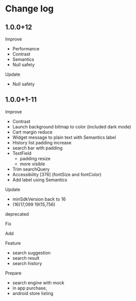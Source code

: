 # Change log

## 1.0.0+12

Improve

- Performance
- Contrast
- Semantics
- Null safety

Update

- Null safety

## 1.0.0+1-11

Improve

- Contrast
- Launch background bitmap to color (included dark mode)
- Cart margin reduce
- Widget message to plain text with Semantics label
- History list padding increase
- search bar with padding
- TextField
  - padding resize
  - more visible
- Trim searchQuery
- Accessibility [376] (fontSize and fontColor)
- Add label using Semantics

Update

- minSdkVersion back to 16
- (16)17,099 19(15,756)

deprecated

Fix

Add

Feature

- search suggestion
- search result
- search history

Prepare

- search engine with mock
- in app purchase,
- android store listing
